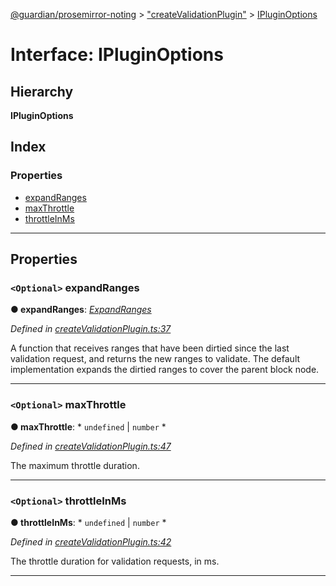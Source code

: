 [@guardian/prosemirror-noting](../README.md) > ["createValidationPlugin"](../modules/_createvalidationplugin_.md) > [IPluginOptions](../interfaces/_createvalidationplugin_.ipluginoptions.md)

# Interface: IPluginOptions

## Hierarchy

**IPluginOptions**

## Index

### Properties

* [expandRanges](_createvalidationplugin_.ipluginoptions.md#expandranges)
* [maxThrottle](_createvalidationplugin_.ipluginoptions.md#maxthrottle)
* [throttleInMs](_createvalidationplugin_.ipluginoptions.md#throttleinms)

---

## Properties

<a id="expandranges"></a>

### `<Optional>` expandRanges

**● expandRanges**: *[ExpandRanges](../modules/_createvalidationplugin_.md#expandranges)*

*Defined in [createValidationPlugin.ts:37](https://github.com/guardian/prosemirror-typerighter/blob/ea379b2/src/ts/createValidationPlugin.ts#L37)*

A function that receives ranges that have been dirtied since the last validation request, and returns the new ranges to validate. The default implementation expands the dirtied ranges to cover the parent block node.

___
<a id="maxthrottle"></a>

### `<Optional>` maxThrottle

**● maxThrottle**: * `undefined` &#124; `number`
*

*Defined in [createValidationPlugin.ts:47](https://github.com/guardian/prosemirror-typerighter/blob/ea379b2/src/ts/createValidationPlugin.ts#L47)*

The maximum throttle duration.

___
<a id="throttleinms"></a>

### `<Optional>` throttleInMs

**● throttleInMs**: * `undefined` &#124; `number`
*

*Defined in [createValidationPlugin.ts:42](https://github.com/guardian/prosemirror-typerighter/blob/ea379b2/src/ts/createValidationPlugin.ts#L42)*

The throttle duration for validation requests, in ms.

___

